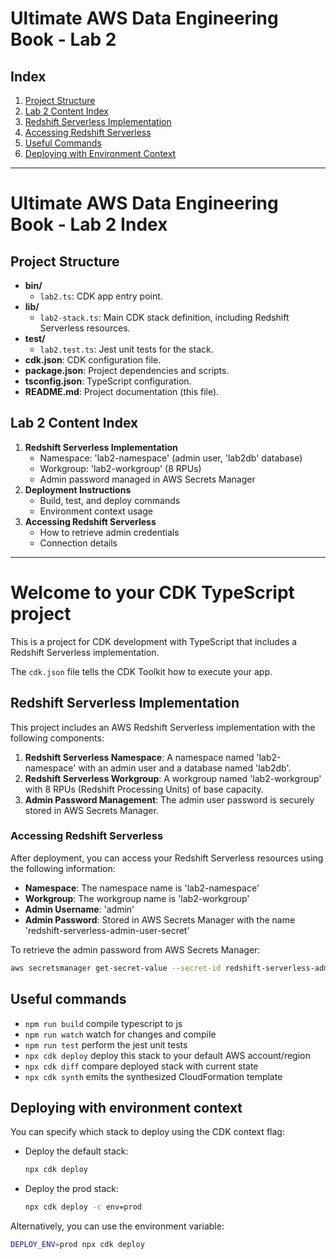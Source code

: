 # Ultimate AWS Data Engineering Book - Lab 2

## Index

1. [Project Structure](#project-structure)
2. [Lab 2 Content Index](#lab-2-content-index)
3. [Redshift Serverless Implementation](#redshift-serverless-implementation)
4. [Accessing Redshift Serverless](#accessing-redshift-serverless)
5. [Useful Commands](#useful-commands)
6. [Deploying with Environment Context](#deploying-with-environment-context)

---

# Ultimate AWS Data Engineering Book - Lab 2 Index

## Project Structure

- **bin/**
  - `lab2.ts`: CDK app entry point.
- **lib/**
  - `lab2-stack.ts`: Main CDK stack definition, including Redshift Serverless resources.
- **test/**
  - `lab2.test.ts`: Jest unit tests for the stack.
- **cdk.json**: CDK configuration file.
- **package.json**: Project dependencies and scripts.
- **tsconfig.json**: TypeScript configuration.
- **README.md**: Project documentation (this file).

## Lab 2 Content Index

1. **Redshift Serverless Implementation**
   - Namespace: 'lab2-namespace' (admin user, 'lab2db' database)
   - Workgroup: 'lab2-workgroup' (8 RPUs)
   - Admin password managed in AWS Secrets Manager
2. **Deployment Instructions**
   - Build, test, and deploy commands
   - Environment context usage
3. **Accessing Redshift Serverless**
   - How to retrieve admin credentials
   - Connection details

---

# Welcome to your CDK TypeScript project

This is a project for CDK development with TypeScript that includes a Redshift Serverless implementation.

The `cdk.json` file tells the CDK Toolkit how to execute your app.

## Redshift Serverless Implementation

This project includes an AWS Redshift Serverless implementation with the following components:

1. **Redshift Serverless Namespace**: A namespace named 'lab2-namespace' with an admin user and a database named 'lab2db'.
2. **Redshift Serverless Workgroup**: A workgroup named 'lab2-workgroup' with 8 RPUs (Redshift Processing Units) of base capacity.
3. **Admin Password Management**: The admin user password is securely stored in AWS Secrets Manager.

### Accessing Redshift Serverless

After deployment, you can access your Redshift Serverless resources using the following information:

- **Namespace**: The namespace name is 'lab2-namespace'
- **Workgroup**: The workgroup name is 'lab2-workgroup'
- **Admin Username**: 'admin'
- **Admin Password**: Stored in AWS Secrets Manager with the name 'redshift-serverless-admin-user-secret'

To retrieve the admin password from AWS Secrets Manager:

```sh
aws secretsmanager get-secret-value --secret-id redshift-serverless-admin-user-secret --query SecretString --output text | jq -r '.password'
```

## Useful commands

* `npm run build`   compile typescript to js
* `npm run watch`   watch for changes and compile
* `npm run test`    perform the jest unit tests
* `npx cdk deploy`  deploy this stack to your default AWS account/region
* `npx cdk diff`    compare deployed stack with current state
* `npx cdk synth`   emits the synthesized CloudFormation template

## Deploying with environment context

You can specify which stack to deploy using the CDK context flag:

- Deploy the default stack:
  ```sh
  npx cdk deploy
  ```
- Deploy the prod stack:
  ```sh
  npx cdk deploy -c env=prod
  ```

Alternatively, you can use the environment variable:

  ```sh
  DEPLOY_ENV=prod npx cdk deploy
  ```
